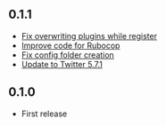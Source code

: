 0.1.1
-----
* [Fix overwriting plugins while register](https://github.com/VictorBersy/Jarvis/commit/c76301332442995b17b0a4838f50ce9897487c5b)
* [Improve code for Rubocop](https://github.com/VictorBersy/Jarvis/commit/3635afc2a306dda01d2bcfed8c88f23d857735fc)
* [Fix config folder creation](https://github.com/VictorBersy/Jarvis/commit/c8130a3746450e91028b2cd5da6f7e442cc6b1c0)
* [Update to Twitter 5.7.1](https://github.com/VictorBersy/Jarvis/commit/a35cdf8437642b6bcf41af822939e4230890acae)

0.1.0
-----
* First release

